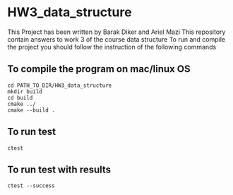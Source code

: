 # HW3_data_structure
This Project has been written by Barak Diker and Ariel Mazi
This repository contain answers to work 3 of the 
course data structure 
To run and compile the project you should follow 
the instruction of the following commands


## To compile the program on mac/linux OS
```
cd PATH_TO_DIR/HW3_data_structure
mkdir build
cd build 
cmake ../
cmake --build . 
```

## To run test 
```
ctest 
```

## To run test with results
```
ctest --success
```

